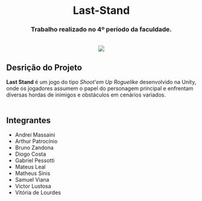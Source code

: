 <div align="center">
 
<h1></h1>

# Last-Stand
### Trabalho realizado no 4º período da faculdade.
<br>
 <img src="https://images.placeholders.dev/?width=300&height=250&text=Last%20Stand&bgColor=%23f7f6f6&textColor=%236d6e71"/>
</div>

## Desrição do Projeto
**Last Stand** é um jogo do tipo *Shoot'em Up Roguelike* desenvolvido na Unity, onde os jogadores assumem o papel do personagem principal e enfrentam diversas hordas de inimigos e obstáculos em cenários variados.
<br>
<br>

## Integrantes
- Andrei Massaini
- Arthur Patrocínio
- Bruno Zandona
- Diogo Costa
- Gabriel Pessotti
- Mateus Leal
- Matheus Sinis
- Samuel Viana
- Victor Lustosa
- Vitória de Lourdes

<div align="center">
